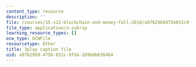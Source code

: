```yaml
---
content_type: resource
description: ''
file: /courses/15-s12-blockchain-and-money-fall-2018/a97629b9475b652c9fda169b0b6364b4_KHBi3n0hUSU.srt
file_type: application/x-subrip
learning_resource_types: []
ocw_type: OCWFile
resourcetype: Other
title: 3play caption file
uid: a97629b9-475b-652c-9fda-169b0b6364b4
---
```

